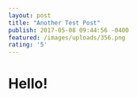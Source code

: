 ```yaml
---
layout: post
title: "Another Test Post"
publish: 2017-05-08 09:44:56 -0400
featured: /images/uploads/356.png
rating: '5'
---
```

# **Hello!**
